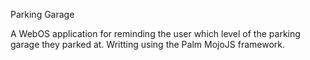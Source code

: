Parking Garage

A WebOS application for reminding the user which level of the parking garage they parked at.  Writting using the Palm MojoJS framework.

